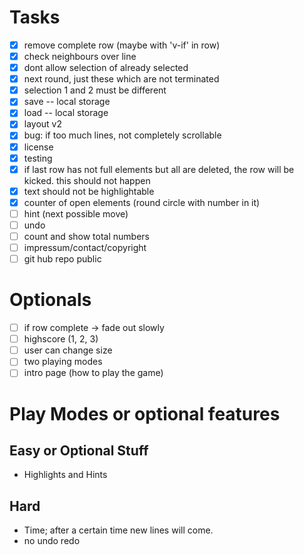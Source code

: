 # Tasks

- [x] remove complete row (maybe with 'v-if' in row)
- [x] check neighbours over line
- [x] dont allow selection of already selected
- [x] next round, just these which are not terminated
- [x] selection 1 and 2 must be different
- [x] save -- local storage
- [x] load -- local storage
- [x] layout v2
- [x] bug: if too much lines, not completely scrollable
- [x] license
- [x] testing
- [x] if last row has not full elements but all are deleted, the row will be kicked. this should not happen
- [x] text should not be highlightable
- [x] counter of open elements (round circle with number in it)
- [ ] hint (next possible move)
- [ ] undo 
- [ ] count and show total numbers
- [ ] impressum/contact/copyright
- [ ] git hub repo public

# Optionals

- [ ] if row complete -> fade out slowly
- [ ] highscore (1, 2, 3)
- [ ] user can change size
- [ ] two playing modes
- [ ] intro page (how to play the game)

# Play Modes or optional features

## Easy or Optional Stuff

- Highlights and Hints

## Hard

- Time; after a certain time new lines will come.
- no undo redo 

